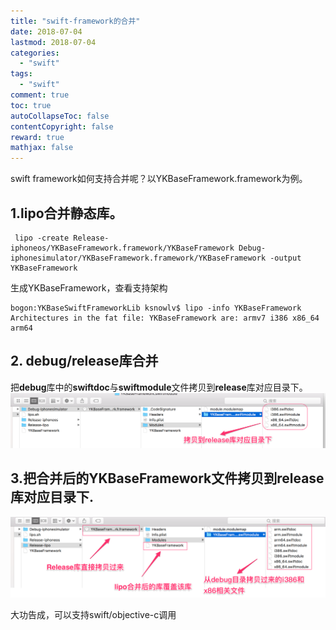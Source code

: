 ```yaml
---
title: "swift-framework的合并"
date: 2018-07-04
lastmod: 2018-07-04
categories:
  - "swift"
tags:
  - "swift"
comment: true
toc: true
autoCollapseToc: false
contentCopyright: false
reward: true
mathjax: false
---
```


swift framework如何支持合并呢？以YKBaseFramework.framework为例。

## 1.lipo合并静态库。
```terminal
 lipo -create Release-iphoneos/YKBaseFramework.framework/YKBaseFramework Debug-iphonesimulator/YKBaseFramework.framework/YKBaseFramework -output YKBaseFramework
```
生成YKBaseFramework，查看支持架构

```terminal
bogon:YKBaseSwiftFrameworkLib ksnowlv$ lipo -info YKBaseFramework 
Architectures in the fat file: YKBaseFramework are: armv7 i386 x86_64 arm64 
```

## 2. debug/release库合并

把**debug**库中的**swiftdoc**与**swiftmodule**文件拷贝到**release**库对应目录下。
![image](/images/post/2018-07-04-swift-frameworkde-he-bing/swiftframework-export.png) 

## 3.把合并后的YKBaseFramework文件拷贝到release库对应目录下.
![image](/images/post/2018-07-04-swift-frameworkde-he-bing/swift-framework.png)


 大功告成，可以支持swift/objective-c调用